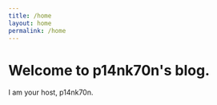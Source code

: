 ```yaml
---
title: /home
layout: home
permalink: /home
---
```

# Welcome to p14nk70n's blog.
I am your host, p14nk70n.
